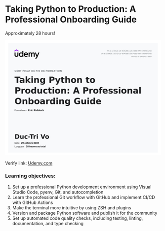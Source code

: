 # Taking Python to Production: A Professional Onboarding Guide

Approximately 28 hours!

![Certificate](images/Certificate.jpg)

Verify link: [Udemy.com](https://www.udemy.com/certificate/UC-6e14e35b-ca9c-4030-8751-7af296b4e1dd/)

### Learning objectives:
1. Set up a professional Python development environment using Visual Studio Code, pyenv, Git, and autocompletion  
2. Learn the professional Git workflow with GitHub and implement CI/CD with GitHub Actions  
3. Make the terminal more intuitive by using ZSH and plugins  
4. Version and package Python software and publish it for the community  
5. Set up automated code quality checks, including testing, linting, documentation, and type checking
